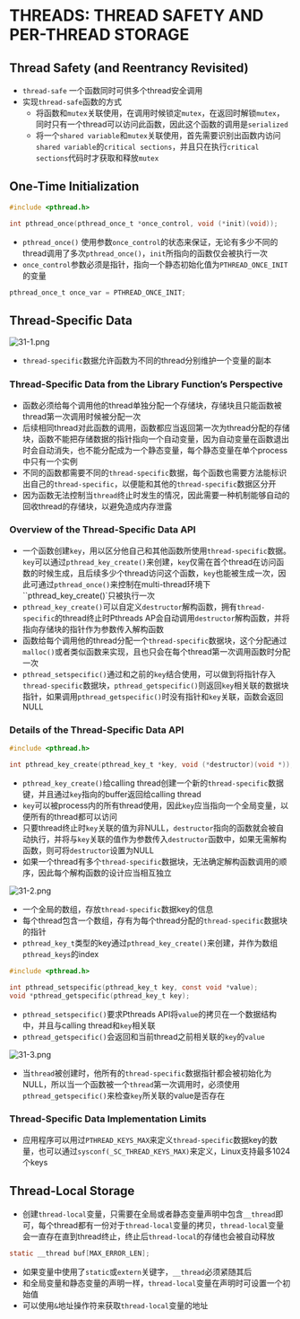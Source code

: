 # THREADS: THREAD SAFETY AND PER-THREAD STORAGE

## Thread Safety (and Reentrancy Revisited)
- `thread-safe` 一个函数同时可供多个thread安全调用
- 实现`thread-safe`函数的方式
    - 将函数和`mutex`关联使用，在调用时候锁定`mutex`，在返回时解锁`mutex`，同时只有一个thread可以访问此函数，因此这个函数的调用是`serialized`
    - 将一个`shared variable`和`mutex`关联使用，首先需要识别出函数内访问`shared variable`的`critical sections`，并且只在执行`critical sections`代码时才获取和释放`mutex`

## One-Time Initialization
```c
#include <pthread.h>

int pthread_once(pthread_once_t *once_control, void (*init)(void));
```
- `pthread_once()` 使用参数`once_control`的状态来保证，无论有多少不同的thread调用了多次`pthread_once()`，`init`所指向的函数仅会被执行一次
- `once_control`参数必须是指针，指向一个静态初始化值为`PTHREAD_ONCE_INIT`的变量
```c
pthread_once_t once_var = PTHREAD_ONCE_INIT;
```

## Thread-Specific Data
![31-1.png](./img/31-1.png)
- `thread-specific`数据允许函数为不同的thread分别维护一个变量的副本

### Thread-Specific Data from the Library Function’s Perspective
- 函数必须给每个调用他的thread单独分配一个存储块，存储块且只能函数被thread第一次调用时候被分配一次
- 后续相同thread对此函数的调用，函数都应当返回第一次为thread分配的存储块，函数不能把存储数据的指针指向一个自动变量，因为自动变量在函数退出时会自动消失，也不能分配成为一个静态变量，每个静态变量在单个process中只有一个实例
- 不同的函数都需要不同的`thread-specific`数据，每个函数也需要方法能标识出自己的`thread-specific`，以便能和其他的`thread-specific`数据区分开
- 因为函数无法控制当`thread`终止时发生的情况，因此需要一种机制能够自动的回收thread的存储块，以避免造成内存泄露

### Overview of the Thread-Specific Data API
- 一个函数创建`key`，用以区分他自己和其他函数所使用`thread-specific`数据。`key`可以通过`pthread_key_create()`来创建，`key`仅需在首个thread在访问函数的时候生成，且后续多少个thread访问这个函数，`key`也能被生成一次，因此可通过`pthread_once()`来控制在multi-thread环境下``pthread_key_create()`只被执行一次
- `pthread_key_create()`可以自定义`destructor`解构函数，拥有`thread-specific`的thread终止时Pthreads AP会自动调用`destructor`解构函数，并将指向存储块的指针作为参数传入解构函数
- 函数给每个调用他的thread分配一个`thread-specific`数据块，这个分配通过`malloc()`或者类似函数来实现，且也只会在每个thread第一次调用函数时分配一次
- `pthread_setspecific()`通过和之前的`key`结合使用，可以做到将指针存入`thread-specific`数据块，`pthread_getspecific()`则返回`key`相关联的数据块指针，如果调用`pthread_getspecific()`时没有指针和`key`关联，函数会返回NULL

### Details of the Thread-Specific Data API
```c
#include <pthread.h>

int pthread_key_create(pthread_key_t *key, void (*destructor)(void *));
```
- `pthread_key_create()`给calling thread创建一个新的`thread-specific`数据键，并且通过`key`指向的buffer返回给calling thread
- `key`可以被process内的所有thread使用，因此`key`应当指向一个全局变量，以便所有的thread都可以访问
- 只要thread终止时`key`关联的值为非NULL，`destructor`指向的函数就会被自动执行，并将与`key`关联的值作为参数传入`destructor`函数中，如果无需解构函数，则可将`destructor`设置为NULL
- 如果一个thread有多个`thread-specific`数据块，无法确定解构函数调用的顺序，因此每个解构函数的设计应当相互独立

![31-2.png](./img/31-2.png)

- 一个全局的数组，存放`thread-specific`数据key的信息
- 每个thread包含一个数组，存有为每个thread分配的`thread-specific`数据块的指针
- `pthread_key_t`类型的key通过`pthread_key_create()`来创建，并作为数组`pthread_keys`的index

```c
#include <pthread.h>

int pthread_setspecific(pthread_key_t key, const void *value);
void *pthread_getspecific(pthread_key_t key);
```
- `pthread_setspecific()`要求Pthreads API将`value`的拷贝在一个数据结构中，并且与calling thread和`key`相关联
- `pthread_getspecific()`会返回和当前thread之前相关联的`key`的`value`

![31-3.png](./img/31-3.png)
- 当`thread`被创建时，他所有的`thread-specific`数据指针都会被初始化为NULL，所以当一个函数被一个`thread`第一次调用时，必须使用`pthread_getspecific()`来检查`key`所关联的value是否存在

### Thread-Specific Data Implementation Limits
- 应用程序可以用过`PTHREAD_KEYS_MAX`来定义`thread-specific`数据key的数量，也可以通过`sysconf(_SC_THREAD_KEYS_MAX)`来定义，Linux支持最多1024个keys

## Thread-Local Storage
- 创建`thread-local`变量，只需要在全局或者静态变量声明中包含`__thread`即可，每个thread都有一份对于`thread-local`变量的拷贝，`thread-local`变量会一直存在直到thread终止，终止后`thread-local`的存储也会被自动释放
```c
static __thread buf[MAX_ERROR_LEN];
```

- 如果变量中使用了`static`或`extern`关键字，`__thread`必须紧随其后
- 和全局变量和静态变量的声明一样，`thread-local`变量在声明时可设置一个初始值
- 可以使用`&`地址操作符来获取`thread-local`变量的地址
